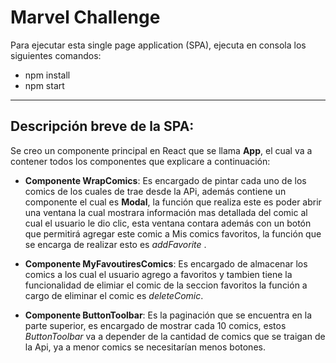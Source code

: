 Marvel Challenge
===

Para ejecutar esta single page application (SPA), ejecuta en consola los siguientes comandos:

* npm install
* npm start

---
## Descripción breve de la SPA:

Se creo un componente principal en React que se llama **App**, el cual va a contener todos los componentes que explicare a continuación:

* **Componente WrapComics**: Es encargado de pintar cada uno de los comics de los cuales de trae desde la APi, además contiene un componente el cual es **Modal**, la función que realiza este es poder abrir una ventana la cual mostrara información mas detallada del comic al cual el usuario le dio clic, esta ventana contara además con un botón que permitirá  agregar este comic a Mis comics favoritos, la función que se encarga de realizar esto es *addFavorite* .

* **Componente MyFavoutiresComics**: Es encargado de almacenar los comics a los cual el usuario agrego a favoritos y tambien tiene la funcionalidad de elimiar el comic de la seccion favoritos la función a cargo de eliminar el comic es *deleteComic*.

* **Componente ButtonToolbar**: Es la paginación que se encuentra en la parte superior, es encargado de mostrar cada 10 comics, estos *ButtonToolbar* va a depender de la cantidad de comics que se traigan de la Api, ya a menor comics se necesitarían menos botones.
